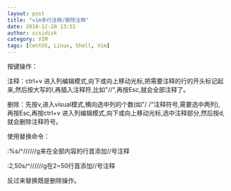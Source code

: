 ```yaml
---
layout: post
title: "vim多行注释/删除注释"
date: 2010-12-28 13:51
author: scsidisk
category: VIM
tags: [CentOS, Linux, Shell, Vim]
---
```


按键操作：

注释：ctrl+v
进入列编辑模式,向下或向上移动光标,把需要注释的行的开头标记起来,然后按大写的I,再插入注释符,比如"//",再按Esc,就会全部注释了。

删除：先按v,进入visual模式,横向选中列的个数(如"/
/"注释符号,需要选中两列),再按Esc,再按ctrl+v
进入列编辑模式,向下或向上移动光标,选中注释部分,然后按d,
就会删除注释符号。

使用替换命令：

:%s/\^//////g来在全部内容的行首添加//号注释

:2,50s/\^//////g在2\~50行首添加//号注释

反过来替换既是删除操作。
